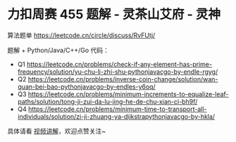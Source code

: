 # 力扣周赛 455 题解 - 灵茶山艾府 - 灵神

算法题单 https://leetcode.cn/circle/discuss/RvFUtj/

题解 + Python/Java/C++/Go 代码：
- Q1 https://leetcode.cn/problems/check-if-any-element-has-prime-frequency/solution/yu-chu-li-zhi-shu-pythonjavacgo-by-endle-rgyg/
- Q2 https://leetcode.cn/problems/inverse-coin-change/solution/wan-quan-bei-bao-pythonjavacgo-by-endles-y6oq/
- Q3 https://leetcode.cn/problems/minimum-increments-to-equalize-leaf-paths/solution/tong-ji-zui-da-lu-jing-he-de-chu-xian-ci-bh9f/
- Q4 https://leetcode.cn/problems/minimum-time-to-transport-all-individuals/solution/zi-ji-zhuang-ya-dijkstrapythonjavacgo-by-hkla/

具体请看 [视频讲解](https://www.bilibili.com/video/BV1GCNRzgEYp/)，欢迎点赞关注~

